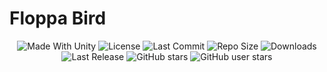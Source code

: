 # Floppa Bird
 
<p align="center">
  <a>
    <img alt="Made With Unity" src="https://img.shields.io/badge/made%20with-Unity-57b9d3.svg?logo=Unity">
  </a>
  <a>
    <img alt="License" src="https://img.shields.io/github/license/RimuruDev/FloppaBird?logo=github">
  </a>
  <a>
    <img alt="Last Commit" src="https://img.shields.io/github/last-commit/RimuruDev/FloppaBird?logo=Mapbox&color=orange">
  </a>
  <a>
    <img alt="Repo Size" src="https://img.shields.io/github/repo-size/RimuruDev/FloppaBird?logo=VirtualBox">
  </a>
  <a>
    <img alt="Downloads" src="https://img.shields.io/github/downloads/RimuruDev/FloppaBird/total?color=brightgreen">
  </a>
  <a>
    <img alt="Last Release" src="https://img.shields.io/github/v/release/RimuruDev/FloppaBird?include_prereleases&logo=Dropbox&color=yellow">
  </a>
  <a>
    <img alt="GitHub stars" src="https://img.shields.io/github/stars/RimuruDev/FloppaBird?branch=master&label=Stars&logo=GitHub&logoColor=ffffff&labelColor=282828&color=informational&style=flat">
  </a>
    <a>
    <img alt="GitHub user stars" src="https://img.shields.io/github/stars/RimuruDev?affiliations=OWNER&branch=master&label=User%20Stars&logo=GitHub&logoColor=ffffff&labelColor=282828&color=informational&style=flat">
  </a>
</p>
